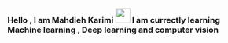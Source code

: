 <h3>
  Hello , I am Mahdieh Karimi
  <img src="https://media.giphy.com/media/hvRJCLFzcasrR4ia7z/giphy.gif" width="30px"/>
<!--   <h6> I am backend develper <br> -->
       I am currectly learning Machine learning , Deep learning and computer vision  <br>
  </h6>
    
   <!--<img src="https://user-images.githubusercontent.com/74038190/212747903-e9bdf048-2dc8-41f9-b973-0e72ff07bfba.gif" /> -->
</h3>
<div align="left">
  
<!--  <h3 align="left" color="black" width="40px" height="5px" > My skills and tools  : </h3> -->

  
  
  

</div>




